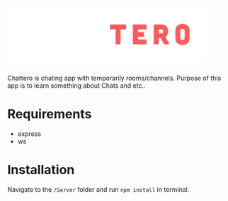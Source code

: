 # <img src="https://github.com/MichalKonvic/Chattero/blob/master/APP/Assets/Icons/Header.png?raw=true" alt="Chattero" width="450"/>
Chattero is chating app with temporarily rooms/channels.
Purpose of this app is to learn something about Chats and etc..

# Requirements
* express
* ws

# Installation
 Navigate to the `/Server` folder and run `npm install` in terminal.

